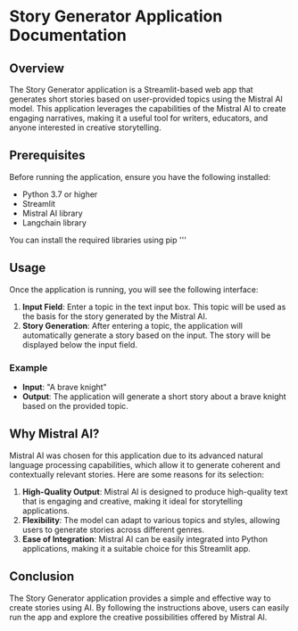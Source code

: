 # Story Generator Application Documentation


## Overview
The Story Generator application is a Streamlit-based web app that generates short stories based on user-provided topics using the Mistral AI model. This application leverages the capabilities of the Mistral AI to create engaging narratives, making it a useful tool for writers, educators, and anyone interested in creative storytelling.

## Prerequisites
Before running the application, ensure you have the following installed:
- Python 3.7 or higher
- Streamlit
- Mistral AI library
- Langchain library

You can install the required libraries using pip
'''


## Usage
Once the application is running, you will see the following interface:

1. **Input Field**: Enter a topic in the text input box. This topic will be used as the basis for the story generated by the Mistral AI.
2. **Story Generation**: After entering a topic, the application will automatically generate a story based on the input. The story will be displayed below the input field.

### Example
- **Input**: "A brave knight"
- **Output**: The application will generate a short story about a brave knight based on the provided topic.

## Why Mistral AI?
Mistral AI was chosen for this application due to its advanced natural language processing capabilities, which allow it to generate coherent and contextually relevant stories. Here are some reasons for its selection:

1. **High-Quality Output**: Mistral AI is designed to produce high-quality text that is engaging and creative, making it ideal for storytelling applications.
2. **Flexibility**: The model can adapt to various topics and styles, allowing users to generate stories across different genres.
3. **Ease of Integration**: Mistral AI can be easily integrated into Python applications, making it a suitable choice for this Streamlit app.

## Conclusion
The Story Generator application provides a simple and effective way to create stories using AI. By following the instructions above, users can easily run the app and explore the creative possibilities offered by Mistral AI.

